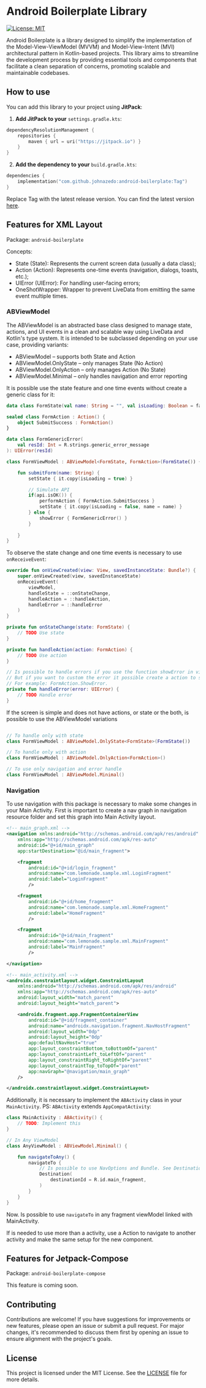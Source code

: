 # Android Boilerplate Library

[![License: MIT](https://img.shields.io/badge/License-MIT-yellow.svg)](https://opensource.org/licenses/MIT)

Android Boilerplate is a library designed to simplify the implementation of the Model-View-ViewModel (MVVM) and Model-View-Intent (MVI) architectural pattern in Kotlin-based projects. This library aims to streamline the development process by providing essential tools and components that facilitate a clean separation of concerns, promoting scalable and maintainable codebases.

## How to use

You can add this library to your project using **JitPack**:

1. **Add JitPack to your** `settings.gradle.kts`:
```kotlin
dependencyResolutionManagement {
    repositories {
        maven { url = uri("https://jitpack.io") }
    }
}
```
2. **Add the dependency to your** `build.gradle.kts`:
```kotlin
dependencies {
    implementation("com.github.johnazedo:android-boilerplate:Tag")
}
```
Replace Tag with the latest release version. You can find the latest version [here](https://jitpack.io/#johnazedo/android-boilerplate).

## Features for XML Layout
Package: `android-boilerplate`

Concepts:
- State (State): Represents the current screen data (usually a data class);
- Action (Action): Represents one-time events (navigation, dialogs, toasts, etc.);
- UIError (UIError): For handling user-facing errors;
- OneShotWrapper: Wrapper to prevent LiveData from emitting the same event multiple times.

### ABViewModel

The ABViewModel is an abstracted base class designed to manage state, actions, and UI events in a clean and scalable way using LiveData and Kotlin's type system.
It is intended to be subclassed depending on your use case, providing variants:

- ABViewModel – supports both State and Action
- ABViewModel.OnlyState – only manages State (No Action)
- ABViewModel.OnlyAction – only manages Action (No State)
- ABViewModel.Minimal – only handles navigation and error reporting

It is possible use the state feature and one time events without create a generic class for it:

```kotlin
data class FormState(val name: String = "", val isLoading: Boolean = false) : State()

sealed class FormAction : Action() {
    object SubmitSuccess : FormAction()
}

data class FormGenericError(
    val resId: Int = R.strings.generic_error_message
): UIError(resId)

class FormViewModel : ABViewModel<FormState, FormAction>(FormState()) {

    fun submitForm(name: String) {
        setState { it.copy(isLoading = true) }

        // Simulate API
        if(api.isOK()) {
            performAction { FormAction.SubmitSuccess }
            setState { it.copy(isLoading = false, name = name) }
        } else {
            showError { FormGenericError() }
        }
        
    }
}
```

To observe the state change and one time events is necessary to use `onReceiveEvent`:
```kotlin
override fun onViewCreated(view: View, savedInstanceState: Bundle?) { 
    super.onViewCreated(view, savedInstanceState)
    onReceiveEvent(
        viewModel, 
        handleState = ::onStateChange,
        handleAction = ::handleAction,
        handleError = ::handleError
    )
}

private fun onStateChange(state: FormState) {
    // TODO Use state
}

private fun handleAction(action: FormAction) {
    // TODO Use action
}

// Is possible to handle errors if you use the function showError in viewModel.
// But if you want to custom the error it possible create a action to show the error.
// For example: FormAction.ShowError.
private fun handleError(error: UIError) {
    // TODO Handle error
}
```

If the screen is simple and does not have actions, or state or the both, is possible to use the ABViewModel variations
```kotlin

// To handle only with state
class FormViewModel : ABViewModel.OnlyState<FormState>(FormState())

// To handle only with action
class FormViewModel : ABViewModel.OnlyAction<FormAction>()

// To use only navigation and error handle
class FormViewModel : ABViewModel.Minimal()
```

### Navigation

To use navigation with this package is necessary to make some changes in your Main Activity. First
is important to create a nav graph in navigation resource folder and set this graph into Main Activity layout.

```xml
<!-- main_graph.xml -->
<navigation xmlns:android="http://schemas.android.com/apk/res/android"
    xmlns:app="http://schemas.android.com/apk/res-auto"
    android:id="@+id/main_graph"
    app:startDestination="@id/main_fragment">

    <fragment
        android:id="@+id/login_fragment"
        android:name="com.lemonade.sample.xml.LoginFragment"
        android:label="LoginFragment"
        />

    <fragment
        android:id="@+id/home_fragment"
        android:name="com.lemonade.sample.xml.HomeFragment"
        android:label="HomeFragment"
        />

    <fragment
        android:id="@+id/main_fragment"
        android:name="com.lemonade.sample.xml.MainFragment"
        android:label="MainFragment"
        />

</navigation>

<!-- main_activity.xml -->
<androidx.constraintlayout.widget.ConstraintLayout 
    xmlns:android="http://schemas.android.com/apk/res/android"
    xmlns:app="http://schemas.android.com/apk/res-auto"
    android:layout_width="match_parent"
    android:layout_height="match_parent">

    <androidx.fragment.app.FragmentContainerView
        android:id="@+id/fragment_container"
        android:name="androidx.navigation.fragment.NavHostFragment"
        android:layout_width="0dp"
        android:layout_height="0dp"
        app:defaultNavHost="true"
        app:layout_constraintBottom_toBottomOf="parent"
        app:layout_constraintLeft_toLeftOf="parent"
        app:layout_constraintRight_toRightOf="parent"
        app:layout_constraintTop_toTopOf="parent"
        app:navGraph="@navigation/main_graph"
    />

</androidx.constraintlayout.widget.ConstraintLayout>
```

Additionally, it is necessary to implement the `ABActivity` class in your `MainActivity`. PS: `ABActivity` extends `AppCompatActivity`:

```kotlin
class MainActivity : ABActivity() {
    // TODO: Implement this
}

// In Any ViewModel
class AnyViewModel : ABViewModel.Minimal() {

    fun navigateToAny() {
        navigateTo {
            // Is possible to use NavOptions and Bundle. See Destination class
            Destination(
                destinationId = R.id.main_fragment,
            )
        }
    }
}
```
Now. Is possible to use `navigateTo` in any fragment viewModel linked with MainActivity.

If is needed to use more than a activity, use a Action to navigate to another activity and make the same setup for the new component.

## Features for Jetpack-Compose
Package: `android-boilerplate-compose`

This feature is coming soon.

## Contributing

Contributions are welcome! If you have suggestions for improvements or new features, please open an issue or submit a pull request. For major changes, it's recommended to discuss them first by opening an issue to ensure alignment with the project's goals.

## License

This project is licensed under the MIT License. See the [LICENSE](https://github.com/johnazedo/android-boilerplate/blob/main/LICENSE) file for more details.


